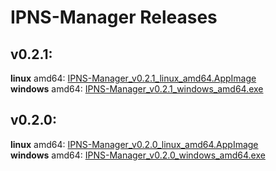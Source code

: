 # IPNS-Manager Releases
## v0.2.1:
__linux__ amd64: [IPNS-Manager_v0.2.1_linux_amd64.AppImage](Releases/IPNS-Manager_v0.2.1_linux_amd64.AppImage)  
__windows__ amd64: [IPNS-Manager_v0.2.1_windows_amd64.exe](Releases/IPNS-Manager_v0.2.1_windows_amd64.exe)  

## v0.2.0:
__linux__ amd64: [IPNS-Manager_v0.2.0_linux_amd64.AppImage](Releases/IPNS-Manager_v0.2.0_linux_amd64.AppImage)  
__windows__ amd64: [IPNS-Manager_v0.2.0_windows_amd64.exe](Releases/IPNS-Manager_v0.2.0_windows_amd64.exe)  

